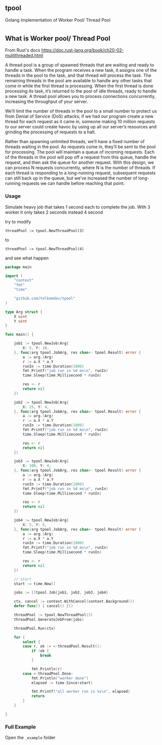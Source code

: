 ## tpool

Golang Implementation of Worker Pool/ Thread Pool

#

## What is Worker pool/ Thread Pool
From Rust's docs https://doc.rust-lang.org/book/ch20-02-multithreaded.html

A thread pool is a group of spawned threads that are waiting and ready to handle a task. When the program receives a new task, it assigns one of the threads in the pool to the task, and that thread will process the task. The remaining threads in the pool are available to handle any other tasks that come in while the first thread is processing. When the first thread is done processing its task, it’s returned to the pool of idle threads, ready to handle a new task. A thread pool allows you to process connections concurrently, increasing the throughput of your server.

We’ll limit the number of threads in the pool to a small number to protect us from Denial of Service (DoS) attacks; if we had our program create a new thread for each request as it came in, someone making 10 million requests to our server could create havoc by using up all our server’s resources and grinding the processing of requests to a halt.

Rather than spawning unlimited threads, we’ll have a fixed number of threads waiting in the pool. As requests come in, they’ll be sent to the pool for processing. The pool will maintain a queue of incoming requests. Each of the threads in the pool will pop off a request from this queue, handle the request, and then ask the queue for another request. With this design, we can process N requests concurrently, where N is the number of threads. If each thread is responding to a long-running request, subsequent requests can still back up in the queue, but we’ve increased the number of long-running requests we can handle before reaching that point.

### Usage

Simulate heavy job that takes 1 second each to complete the job. With 3 worker it only takes 2 seconds instead 4 second

try to modify
```
threadPool := tpool.NewThreadPool(3)
```
to

```
threadPool := tpool.NewThreadPool(4)
```

and see what happen

```go
package main

import (
	"context"
	"fmt"
	"time"

	"github.com/telkomdev/tpool"
)

type Arg struct {
	X uint
	Y uint
}

func main() {

	job1 := tpool.NewJob(Arg{
		X: 5, Y: 10,
	}, func(arg tpool.JobArg, res chan<- tpool.Result) error {
		a := arg.(Arg)
		r := a.X * a.Y
		runIn := time.Duration(1000)
		fmt.Printf("job run in %d ms\n", runIn)
		time.Sleep(time.Millisecond * runIn)

		res <- r
		return nil
	})

	job2 := tpool.NewJob(Arg{
		X: 25, Y: 4,
	}, func(arg tpool.JobArg, res chan<- tpool.Result) error {
		a := arg.(Arg)
		r := a.X * a.Y
		runIn := time.Duration(1000)
		fmt.Printf("job run in %d ms\n", runIn)
		time.Sleep(time.Millisecond * runIn)

		res <- r
		return nil
	})

	job3 := tpool.NewJob(Arg{
		X: 100, Y: 4,
	}, func(arg tpool.JobArg, res chan<- tpool.Result) error {
		a := arg.(Arg)
		r := a.X * a.Y
		runIn := time.Duration(1000)
		fmt.Printf("job run in %d ms\n", runIn)
		time.Sleep(time.Millisecond * runIn)

		res <- r
		return nil
	})

	job4 := tpool.NewJob(Arg{
		X: 5, Y: 5,
	}, func(arg tpool.JobArg, res chan<- tpool.Result) error {
		a := arg.(Arg)
		r := a.X * a.Y
		runIn := time.Duration(1000)
		fmt.Printf("job run in %d ms\n", runIn)
		time.Sleep(time.Millisecond * runIn)

		res <- r
		return nil
	})

	// start
	start := time.Now()

	jobs := []tpool.Job{job1, job2, job3, job4}

	ctx, cancel := context.WithCancel(context.Background())
	defer func() { cancel() }()

	threadPool := tpool.NewThreadPool(3)
	threadPool.GenerateJobFrom(jobs)

	threadPool.Run(ctx)

	for {
		select {
		case r, ok := <-threadPool.Result():
			if !ok {
				break
			}

			fmt.Println(r)
		case <-threadPool.Done:
			fmt.Println("worker done")
			elapsed := time.Since(start)

			fmt.Printf("all worker run in %s\n", elapsed)
			return
		}
	}

}

```

### Full Example
Open the `_example` folder